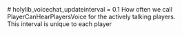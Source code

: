 <type name="holylib_voicechat_updateinterval" category="" is="convar">
	<summary>
		# holylib_voicechat_updateinterval = 0.1
		How often we call PlayerCanHearPlayersVoice for the actively talking players.<br>
		This interval is unique to each player
		<added version="0.8"></added>
	</summary>
</type>
